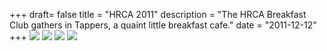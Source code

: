 +++
draft= false
title = "HRCA 2011"
description = "The HRCA Breakfast Club gathers in Tappers, a quaint little breakfast cafe."
date = "2011-12-12"
+++
![](/img/events/hrca2011/1.jpg)
![](/img/events/hrca2011/2.jpg)
![](/img/events/hrca2011/3.jpg)
![](/img/events/hrca2011/4.JPG)
